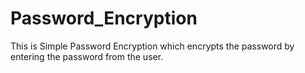 # Password_Encryption
This is Simple Password Encryption which encrypts the password by entering the password from the user.
